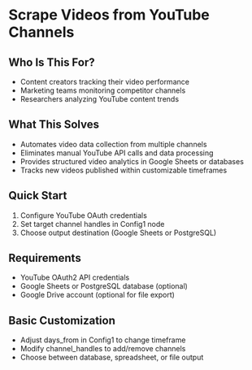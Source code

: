 # Scrape Videos from YouTube Channels

## Who Is This For?
- Content creators tracking their video performance
- Marketing teams monitoring competitor channels
- Researchers analyzing YouTube content trends

## What This Solves
- Automates video data collection from multiple channels
- Eliminates manual YouTube API calls and data processing
- Provides structured video analytics in Google Sheets or databases
- Tracks new videos published within customizable timeframes

## Quick Start
1. Configure YouTube OAuth credentials
2. Set target channel handles in Config1 node
3. Choose output destination (Google Sheets or PostgreSQL)

## Requirements
- YouTube OAuth2 API credentials
- Google Sheets or PostgreSQL database (optional)
- Google Drive account (optional for file export)

## Basic Customization
- Adjust days_from in Config1 to change timeframe
- Modify channel_handles to add/remove channels
- Choose between database, spreadsheet, or file output